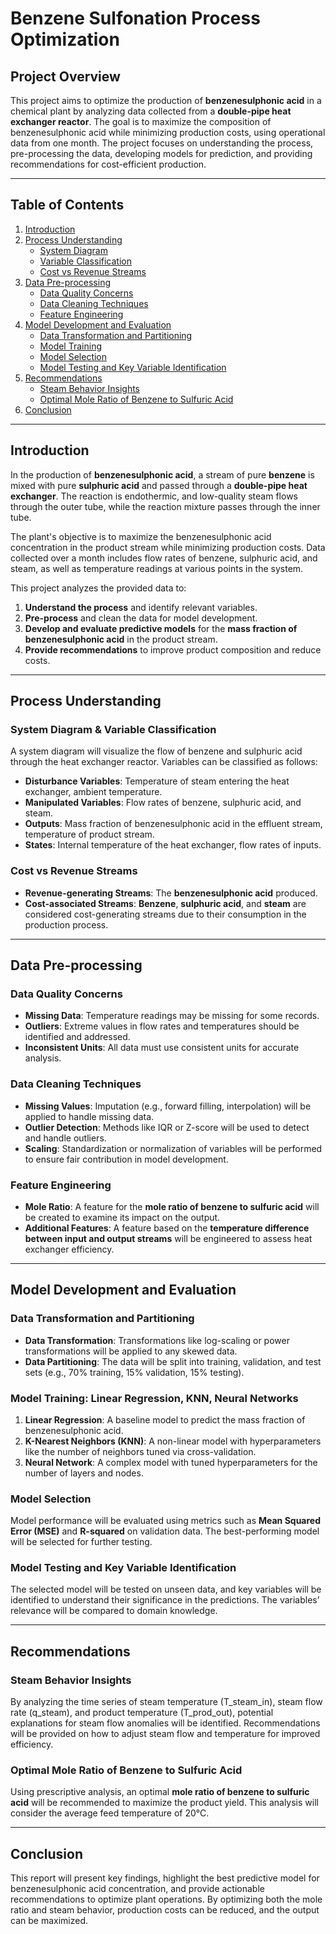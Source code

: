 # Benzene Sulfonation Process Optimization

## Project Overview

This project aims to optimize the production of **benzenesulphonic acid** in a chemical plant by analyzing data collected from a **double-pipe heat exchanger reactor**. The goal is to maximize the composition of benzenesulphonic acid while minimizing production costs, using operational data from one month. The project focuses on understanding the process, pre-processing the data, developing models for prediction, and providing recommendations for cost-efficient production.

---

## Table of Contents

1. [Introduction](#introduction)
2. [Process Understanding](#process-understanding)
    - [System Diagram](#system-diagram)
    - [Variable Classification](#variable-classification)
    - [Cost vs Revenue Streams](#cost-vs-revenue-streams)
3. [Data Pre-processing](#data-pre-processing)
    - [Data Quality Concerns](#data-quality-concerns)
    - [Data Cleaning Techniques](#data-cleaning-techniques)
    - [Feature Engineering](#feature-engineering)
4. [Model Development and Evaluation](#model-development-and-evaluation)
    - [Data Transformation and Partitioning](#data-transformation-and-partitioning)
    - [Model Training](#model-training-linear-regression-knn-neural-networks)
    - [Model Selection](#model-selection)
    - [Model Testing and Key Variable Identification](#model-testing-and-key-variable-identification)
5. [Recommendations](#recommendations)
    - [Steam Behavior Insights](#steam-behavior-insights)
    - [Optimal Mole Ratio of Benzene to Sulfuric Acid](#optimal-mole-ratio-of-benzene-to-sulfuric-acid)
6. [Conclusion](#conclusion)

---

## Introduction

In the production of **benzenesulphonic acid**, a stream of pure **benzene** is mixed with pure **sulphuric acid** and passed through a **double-pipe heat exchanger**. The reaction is endothermic, and low-quality steam flows through the outer tube, while the reaction mixture passes through the inner tube.

The plant's objective is to maximize the benzenesulphonic acid concentration in the product stream while minimizing production costs. Data collected over a month includes flow rates of benzene, sulphuric acid, and steam, as well as temperature readings at various points in the system.

This project analyzes the provided data to:
1. **Understand the process** and identify relevant variables.
2. **Pre-process** and clean the data for model development.
3. **Develop and evaluate predictive models** for the **mass fraction of benzenesulphonic acid** in the product stream.
4. **Provide recommendations** to improve product composition and reduce costs.

---

## Process Understanding

### System Diagram & Variable Classification

A system diagram will visualize the flow of benzene and sulphuric acid through the heat exchanger reactor. Variables can be classified as follows:

- **Disturbance Variables**: Temperature of steam entering the heat exchanger, ambient temperature.
- **Manipulated Variables**: Flow rates of benzene, sulphuric acid, and steam.
- **Outputs**: Mass fraction of benzenesulphonic acid in the effluent stream, temperature of product stream.
- **States**: Internal temperature of the heat exchanger, flow rates of inputs.

### Cost vs Revenue Streams

- **Revenue-generating Streams**: The **benzenesulphonic acid** produced.
- **Cost-associated Streams**: **Benzene**, **sulphuric acid**, and **steam** are considered cost-generating streams due to their consumption in the production process.

---

## Data Pre-processing

### Data Quality Concerns

- **Missing Data**: Temperature readings may be missing for some records.
- **Outliers**: Extreme values in flow rates and temperatures should be identified and addressed.
- **Inconsistent Units**: All data must use consistent units for accurate analysis.

### Data Cleaning Techniques

- **Missing Values**: Imputation (e.g., forward filling, interpolation) will be applied to handle missing data.
- **Outlier Detection**: Methods like IQR or Z-score will be used to detect and handle outliers.
- **Scaling**: Standardization or normalization of variables will be performed to ensure fair contribution in model development.

### Feature Engineering

- **Mole Ratio**: A feature for the **mole ratio of benzene to sulfuric acid** will be created to examine its impact on the output.
- **Additional Features**: A feature based on the **temperature difference between input and output streams** will be engineered to assess heat exchanger efficiency.

---

## Model Development and Evaluation

### Data Transformation and Partitioning

- **Data Transformation**: Transformations like log-scaling or power transformations will be applied to any skewed data.
- **Data Partitioning**: The data will be split into training, validation, and test sets (e.g., 70% training, 15% validation, 15% testing).

### Model Training: Linear Regression, KNN, Neural Networks

1. **Linear Regression**: A baseline model to predict the mass fraction of benzenesulphonic acid.
2. **K-Nearest Neighbors (KNN)**: A non-linear model with hyperparameters like the number of neighbors tuned via cross-validation.
3. **Neural Network**: A complex model with tuned hyperparameters for the number of layers and nodes.

### Model Selection

Model performance will be evaluated using metrics such as **Mean Squared Error (MSE)** and **R-squared** on validation data. The best-performing model will be selected for further testing.

### Model Testing and Key Variable Identification

The selected model will be tested on unseen data, and key variables will be identified to understand their significance in the predictions. The variables’ relevance will be compared to domain knowledge.

---

## Recommendations

### Steam Behavior Insights

By analyzing the time series of steam temperature (T_steam_in), steam flow rate (q_steam), and product temperature (T_prod_out), potential explanations for steam flow anomalies will be identified. Recommendations will be provided on how to adjust steam flow and temperature for improved efficiency.

### Optimal Mole Ratio of Benzene to Sulfuric Acid

Using prescriptive analysis, an optimal **mole ratio of benzene to sulfuric acid** will be recommended to maximize the product yield. This analysis will consider the average feed temperature of 20°C.

---

## Conclusion

This report will present key findings, highlight the best predictive model for benzenesulphonic acid concentration, and provide actionable recommendations to optimize plant operations. By optimizing both the mole ratio and steam behavior, production costs can be reduced, and the output can be maximized.

